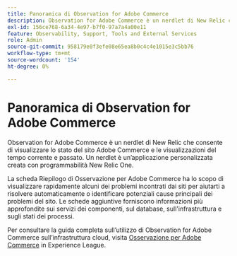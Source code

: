 ```yaml
---
title: Panoramica di Observation for Adobe Commerce
description: Observation for Adobe Commerce è un nerdlet di New Relic che consente di visualizzare lo stato del sito Adobe Commerce e le visualizzazioni del tempo corrente e passato. Un nerdlet è un’applicazione personalizzata creata con programmabilità New Relic One.
exl-id: 156ce768-6a34-4e97-b7f0-97a7a4a00e11
feature: Observability, Support, Tools and External Services
role: Admin
source-git-commit: 958179e0f3efe08e65ea8b0c4c4e1015e3c5bb76
workflow-type: tm+mt
source-wordcount: '154'
ht-degree: 0%

---
```


# Panoramica di Observation for Adobe Commerce

Observation for Adobe Commerce è un nerdlet di New Relic che consente di visualizzare lo stato del sito Adobe Commerce e le visualizzazioni del tempo corrente e passato. Un nerdlet è un’applicazione personalizzata creata con programmabilità New Relic One.

La scheda Riepilogo di Osservazione per Adobe Commerce ha lo scopo di visualizzare rapidamente alcuni dei problemi incontrati dai siti per aiutarti a risolvere automaticamente o identificare potenziali cause principali dei problemi del sito. Le schede aggiuntive forniscono informazioni più approfondite sui servizi dei componenti, sul database, sull&#39;infrastruttura e sugli stati dei processi.

Per consultare la guida completa sull’utilizzo di Observation for Adobe Commerce sull’infrastruttura cloud, visita [Osservazione per Adobe Commerce](https://experienceleague.adobe.com/docs/commerce-operations/tools/observation-for-adobe-commerce/intro.html) in Experience League.
